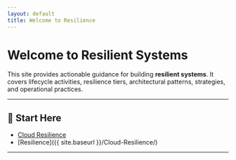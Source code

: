 ```yaml
---
layout: default
title: Welcome to Resilience
---
```


# Welcome to Resilient Systems

This site provides actionable guidance for building **resilient  systems**.
It covers lifecycle activities, resilience tiers, architectural patterns, strategies, and operational practices.

---

## 📖 Start Here  
- [Cloud Resilience](https://ahmadalkhaldi2013-star.github.io/Cloud-Resilience/)
- [Resilience]({{ site.baseurl }}/Cloud-Resilience/)


---